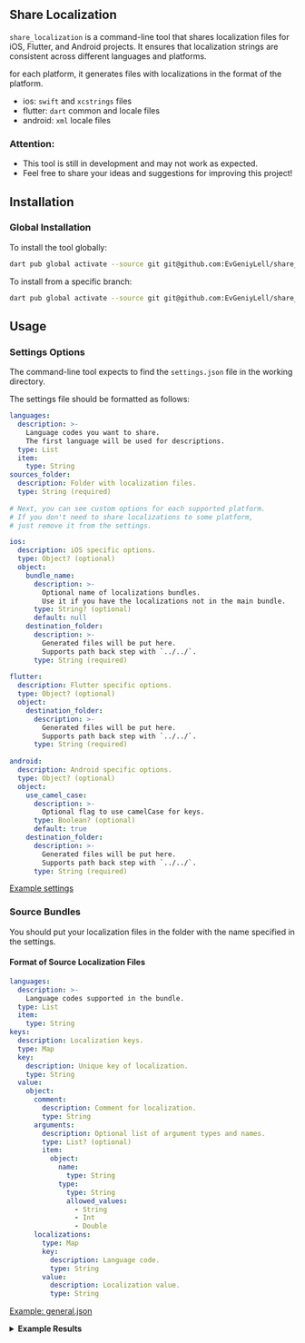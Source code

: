 ## Share Localization

`share_localization` is a command-line tool that shares localization files for iOS, Flutter, and Android projects. 
It ensures that localization strings are consistent across different languages and platforms.

for each platform, it generates files with localizations in the format of the platform.

- ios: `swift` and `xcstrings` files
- flutter: `dart` common and locale files
- android: `xml` locale files

### Attention:
- This tool is still in development and may not work as expected.
- Feel free to share your ideas and suggestions for improving this project!

## Installation

### Global Installation

To install the tool globally:

```bash
dart pub global activate --source git git@github.com:EvGeniyLell/share_localization.git
```

To install from a specific branch:

```bash
dart pub global activate --source git git@github.com:EvGeniyLell/share_localization.git --git-ref BranchName
```

## Usage

### Settings Options

The command-line tool expects to find the `settings.json` file in the working directory.

The settings file should be formatted as follows:

```yaml
languages:
  description: >-
    Language codes you want to share.
    The first language will be used for descriptions.
  type: List
  item:
    type: String
sources_folder:
  description: Folder with localization files.
  type: String (required)
  
# Next, you can see custom options for each supported platform.
# If you don't need to share localizations to some platform,
# just remove it from the settings.

ios:
  description: iOS specific options.
  type: Object? (optional)
  object:
    bundle_name:
      description: >-
        Optional name of localizations bundles.
        Use it if you have the localizations not in the main bundle.
      type: String? (optional)
      default: null
    destination_folder:
      description: >-
        Generated files will be put here.
        Supports path back step with `../../`.
      type: String (required)
      
flutter:
  description: Flutter specific options.
  type: Object? (optional)
  object:
    destination_folder:
      description: >-
        Generated files will be put here.
        Supports path back step with `../../`.
      type: String (required)
      
android:
  description: Android specific options.
  type: Object? (optional)
  object:
    use_camel_case:
      description: >-
        Optional flag to use camelCase for keys.
      type: Boolean? (optional)
      default: true
    destination_folder:
      description: >-
        Generated files will be put here.
        Supports path back step with `../../`.
      type: String (required)
```

[Example settings](example/settings.json)

### Source Bundles

You should put your localization files in the folder with the name specified in the settings.

#### Format of Source Localization Files

```yaml
languages:
  description: >-
    Language codes supported in the bundle.
  type: List
  item:
    type: String
keys:
  description: Localization keys.
  type: Map
  key:
    description: Unique key of localization.
    type: String
  value:
    object:
      comment:
        description: Comment for localization.
        type: String
      arguments:
        description: Optional list of argument types and names.
        type: List? (optional)
        item:
          object:
            name:
              type: String
            type:
              type: String
              allowed_values:
                - String
                - Int
                - Double
      localizations:
        type: Map
        key:
          description: Language code.
          type: String
        value:
          description: Localization value.
          type: String
```

[Example: general.json](example/bundles/general.json)

<details>
<summary><strong>Example Results</strong></summary>

##### iOS:
[General.swift](example/results/ios/General.swift)

[General.xcstrings](example/results/ios/General.xcstrings)

##### Flutter:
[general.dart](example/results/flutter/general.dart)

[general_en.dart](example/results/flutter/general_en.dart)

[general_ua.dart](example/results/flutter/general_ua.dart)

##### Android:
[values/general.xml](example/results/android/values/general.xml)

[values-ua/general.xml](example/results/android/values-ua/general.xml)

</details>
